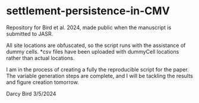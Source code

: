 # settlement-persistence-in-CMV
Repository for Bird et al. 2024, made public when the manuscript is submitted to JASR.


All site locations are obfuscated, so the script runs with the assistance of dummy cells. *csv files have been uploaded with dummyCell locations rather than actual locations.

I am in the process of creating a fully the reproducible script for the paper. The variable generation steps are complete, and I will be tackling the results and figure creation tomorrow.


Darcy Bird 3/5/2024
